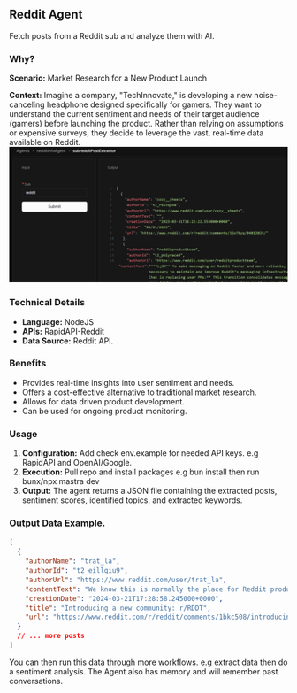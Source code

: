 ## Reddit Agent

Fetch posts from a Reddit sub and analyze them with AI.

### Why?

**Scenario:** Market Research for a New Product Launch

**Context:** Imagine a company, "TechInnovate," is developing a new noise-canceling headphone designed specifically for gamers. They want to understand the current sentiment and needs of their target audience (gamers) before launching the product. Rather than relying on assumptions or expensive surveys, they decide to leverage the vast, real-time data available on Reddit.
<br />
![Reddit Sub AI agent](fetcher.png)

### Technical Details

- **Language:** NodeJS
- **APIs:** RapidAPI-Reddit
- **Data Source:** Reddit API.

### Benefits

- Provides real-time insights into user sentiment and needs.
- Offers a cost-effective alternative to traditional market research.
- Allows for data driven product development.
- Can be used for ongoing product monitoring.

### Usage

1.  **Configuration:** Add check env.example for needed API keys. e.g RapidAPI and OpenAI/Google.
2.  **Execution:** Pull repo and install packages e.g bun install then run bunx/npx mastra dev
3.  **Output:** The agent returns a JSON file containing the extracted posts, sentiment scores, identified topics, and extracted keywords.

### Output Data Example.

```json
[
  {
    "authorName": "trat_la",
    "authorId": "t2_eillqiu9",
    "authorUrl": "https://www.reddit.com/user/trat_la",
    "contentText": "We know this is normally the place for Reddit product, platform, and ~~Oscar’s~~ updates, so if you want to see Reddit, Inc. investor-related news and content, head on over to r/RDDT. Spoiler alert: as a community, r/RDDT will have regulatory limitations and operate slightly differently ([lawyercat](https://i.redd.it/p6bk2mmlxjoc1.gif)).",
    "creationDate": "2024-03-21T17:28:58.245000+0000",
    "title": "Introducing a new community: r/RDDT",
    "url": "https://www.reddit.com/r/reddit/comments/1bkc508/introducing_a_new_community_rrddt/"
  }
  // ... more posts
]
```

You can then run this data through more workflows. e.g extract data then do a sentiment analysis. The Agent also has memory and will remember past conversations.
